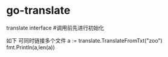 # go-translate
translate interface
#调用前先进行初始化

如下
可同时链接多个文件
	a := translate.TranslateFromTxt("zoo")
	fmt.Println(a,len(a))